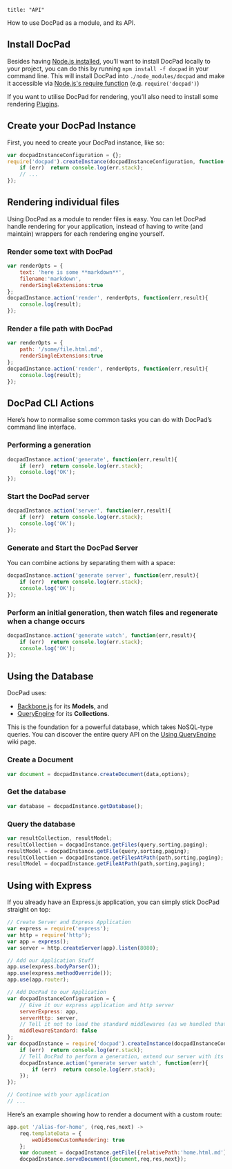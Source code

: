 ```
title: "API"
```

How to use DocPad as a module, and its API.


## Install DocPad

Besides having [Node.js installed](https://github.com/bevry/community/wiki/Installing-Node), you’ll want to install DocPad locally to your project, you can do this by running `npm install -f docpad` in your command line. This will install DocPad into `./node_modules/docpad` and make it accessible via [Node.js's require function](http://nodejs.org/docs/latest/api/all.html#all_require) (e.g. `require('docpad')`)

If you want to utilise DocPad for rendering, you’ll also need to install some rendering [Plugins](/docpad/plugins).


## Create your DocPad Instance

First, you need to create your DocPad instance, like so:

``` javascript
var docpadInstanceConfiguration = {};
require('docpad').createInstance(docpadInstanceConfiguration, function(err,docpadInstance){
	if (err)  return console.log(err.stack);
	// ...
});
```


## Rendering individual files

Using DocPad as a module to render files is easy. You can let DocPad handle rendering for your application, instead of having to write (and maintain) wrappers for each rendering engine yourself.

### Render some text with DocPad

``` javascript
var renderOpts = {
	text: 'here is some **markdown**',
	filename:'markdown',
	renderSingleExtensions:true
};
docpadInstance.action('render', renderOpts, function(err,result){
	console.log(result);
});
```

### Render a file path with DocPad

``` javascript
var renderOpts = {
	path: '/some/file.html.md',
	renderSingleExtensions:true
};
docpadInstance.action('render', renderOpts, function(err,result){
	console.log(result);
});
```


## DocPad CLI Actions

Here’s how to normalise some common tasks you can do with DocPad’s command line interface.

### Performing a generation

``` javascript
docpadInstance.action('generate', function(err,result){
	if (err)  return console.log(err.stack);
	console.log('OK');
});
```


### Start the DocPad server

``` javascript
docpadInstance.action('server', function(err,result){
	if (err)  return console.log(err.stack);
	console.log('OK');
});
```

### Generate and Start the DocPad Server

You can combine actions by separating them with a space:

``` javascript
docpadInstance.action('generate server', function(err,result){
	if (err)  return console.log(err.stack);
	console.log('OK');
});
```

### Perform an initial generation, then watch files and regenerate when a change occurs

``` javascript
docpadInstance.action('generate watch', function(err,result){
	if (err)  return console.log(err.stack);
	console.log('OK');
});
```


## Using the Database

DocPad uses:

- [Backbone.js](http://documentcloud.github.com/backbone/) for its **Models**, and 
- [QueryEngine](https://github.com/bevry/query-engine) for its **Collections**.

This is the foundation for a powerful database, which takes NoSQL-type queries. You can discover the entire query API on the [Using QueryEngine](https://github.com/bevry/query-engine/wiki/Using) wiki page.

### Create a Document

``` javascript
var document = docpadInstance.createDocument(data,options);
```

### Get the database

``` javascript
var database = docpadInstance.getDatabase();
```

### Query the database

``` javascript
var resultCollection, resultModel;
resultCollection = docpadInstance.getFiles(query,sorting,paging);
resultModel = docpadInstance.getFile(query,sorting,paging);
resultCollection = docpadInstance.getFilesAtPath(path,sorting,paging);
resultModel = docpadInstance.getFileAtPath(path,sorting,paging);
```



## Using with Express

If you already have an Express.js application, you can simply stick DocPad straight on top:

``` javascript
// Create Server and Express Application
var express = require('express');
var http = require('http');
var app = express();
var server = http.createServer(app).listen(8080);

// Add our Application Stuff
app.use(express.bodyParser());
app.use(express.methodOverride());
app.use(app.router);

// Add DocPad to our Application
var docpadInstanceConfiguration = {
	// Give it our express application and http server
	serverExpress: app,
	serverHttp: server,
	// Tell it not to load the standard middlewares (as we handled that above)
	middlewareStandard: false
};
var docpadInstance = require('docpad').createInstance(docpadInstanceConfiguration, function(err){
	if (err)  return console.log(err.stack);
	// Tell DocPad to perform a generation, extend our server with its routes, and watch for changes
	docpadInstance.action('generate server watch', function(err){
		if (err)  return console.log(err.stack);
	});
});

// Continue with your application
// ...
```

Here’s an example showing how to render a document with a custom route:

``` javascript
app.get '/alias-for-home', (req,res,next) ->
	req.templateData = {
		weDidSomeCustomRendering: true
	};
	var document = docpadInstance.getFile({relativePath:'home.html.md'});
	docpadInstance.serveDocument({document,req,res,next});
```
